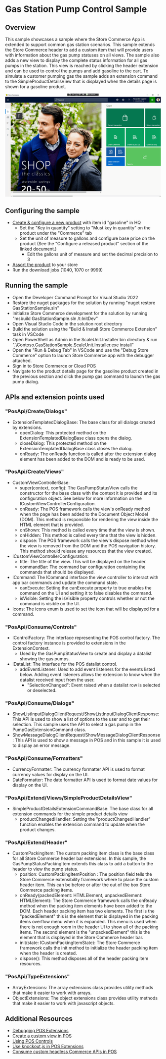 # Gas Station Pump Control Sample
## Overview
This sample showcases a sample where the Store Commerce App is extended to support common gas station scenarios. This sample extends the Store Commerce header to add a custom item that will provide users with information about the gas pump statuses on all views. The sample also adds a new view to display the complete status information for all gas pumps in the station. This view is reached by clicking the header extension and can be used to control the pumps and add gasoline to the cart. To simulate a customer pumping gas the sample adds an extension command to the SimpleProductDetailsView that is displayed when the details page is shown for a gasoline product.

![Demo](./Demo.gif)

## Configuring the sample
- [Create & configure a new product](https://docs.microsoft.com/en-us/dynamics365/commerce/create-new-product-commerce) with item id "gasoline" in HQ
  - Set the "Key in quantity" setting to "Must key in quantity" on the product under the "Commerce" tab
  - Set the unit of measure to gallons and configure base price on the product (See the "Configure a released product" section of the linked document.)
    - Edit the gallons unit of measure and set the decimal precision to 3
- [Assort the product](https://docs.microsoft.com/en-us/dynamics365/commerce/tasks/manage-assortments-2016-11) to your store
- Run the download jobs (1040, 1070 or 9999)

## Running the sample
- Open the Developer Command Prompt for Visual Studio 2022
- Restore the nuget packages for the solution by running "nuget restore GasStationSample.sln"
- Initialize Store Commerce development for the solution by running "msbuild GasStationSample.sln /t:InitDev"
- Open Visual Studio Code in the solution root directory
- Build the solution using the "Build & Install Store Commerce Extension" task in VSCode
- Open PowerShell as Admin in the ScaleUnit.Installer bin directory & run ".\Contoso.GasStationSample.ScaleUnit.Installer.exe install"
- Open the "Run & Debug Tab" in VSCode and use the "Debug Store Commerce" option to launch Store Commerce app with the debugger attached.
- Sign in to Store Commerce or Cloud POS
- Navigate to the product details page for the gasoline product created in the previous section and click the pump gas command to launch the gas pump dialog.

## APIs and extension points used
### "PosApi/Create/Dialogs"
- ExtensionTemplatedDialogBase: The base class for all dialogs created by extensions.
  - openDialog: This protected method on the ExtensionTemplatedDialogBase class opens the dialog.
  - closeDialog: This protected method on the ExtensionTemplatedDialogBase class closes the dialog.
  - onReady: The onReady function is called after the extension dialog element has been added to the DOM and is ready to be used.

### "PosApi/Create/Views"
- CustomViewControllerBase:
  - super(context, config): The GasPumpStatusView calls the constructor for the base class with the context it is provided and its configuration object. See below for more information on the ICustomViewControllerConfiguration.
  - onReady: The POS framework calls the view's onReady method when the page has been added to the Document Object Model (DOM). This method is responsible for rendering the view inside the HTML element that is provided.
  - onShown: This method is called every time that the view is shown.
  - onHidden: This method is called every time that the view is hidden.
  - dispose: The POS framework calls the view's dispose method when the view is removed from the DOM and the POS navigation history. This method should release any resources that the view created.
- ICustomViewControllerConfiguration:
  - title: The title of the view. This will be displayed on the header.
  - commandBar: The command bar configuration containing the commands that should be displayed.
- ICommand: The ICommand interface the view controller to interact with app bar commands and update the command state.
  - canExecute: Setting the canExecute property to true enables the command on the UI and setting it to false disables the command.
  - isVisible: Setting the isVisible property controls whether or not the command is visible on the UI.
- Icons: The icons enum is used to set the icon that will be displayed for a command.

### "PosApi/Consume/Controls"
- IControlFactory: The interface representing the POS control factory. The control factory instance is provided to extensions in the ExtensionContext.
  - Used by the GasPumpStatusView to create and display a datalist showing the gas pumps.
- IDataList: The interface for the POS datalist control.
  - addEventListener: Used to add event listeners for the events listed below. Adding event listeners allows the extension to know when the datalist received input from the user.
    - "SelectionChanged": Event raised when a datalist row is selected or deselected.
### "PosApi/Consume/Dialogs"
- ShowListInputDialogClientRequest/ShowListInputDialogClientResponse: This API is used to show a list of options to the user and to get their selection. This sample uses the API to select a gas pump in the PumpGasExtensionCommand class.
- ShowMessageDialogClientRequest/ShowMessageDialogClientResponse: This API is used to show a message in POS and in this sample it is used to display an error message.

### "PosApi/Consume/Formatters"
- CurrencyFormatter: The currency formatter API is used to format currency values for display on the UI.
- DateFormatter: The date formatter API is used to format date values for display on the UI.

### "PosApi/Extend/Views/SimpleProductDetailsView"
- SimpleProductDetailsExtensionCommandBase: The base class for all extension commands for the simple product details view
  - productChangedHandler: Setting the "productChangedHandler" function enables the extension command to update when the product changes.

### "PosApi/Extend/Header"
- CustomPackingItem: The custom packing item class is the base class for all Store Commerce header bar extensions. In this sample, the GasPumpStatusPackingItem extends this class to add a button to the header to view the pump status.
  - position: CustomPackingItemPosition : The position field tells the Store Commerce extensibility framework where to place the custom header item. This can be before or after the out of the box Store Commerce packing items.
  - onReady(packedElement: HTMLElement, unpackedElement: HTMLElement): The Store Commerce framework calls the onReady method when the packing item elements have been added to the DOM. Each header packing item has two elements. The first is the "packedElement" this is the element that is displayed in the packing items overflow menu when it is expanded. This menu is used when there is not enough room in the header UI to show all of the packing items. The second element is the "unpackedElement" this is the element that is displayed in the Store Commerce header bar.
  - init(state: ICustomPackingItemState): The Store Commerce framework calls the init method to initialize the header packing item when the header is created.
  - dispose(): This method disposes all of the header packing item resources.

### "PosApi/TypeExtensions"
- ArrayExtensions: The array extensions class provides utility methods that make it easier to work with arrays.
- ObjectExtensions: The object extensions class provides utility methods that make it easier to work with javascript objects.

## Additional Resources
- [Debugging POS Extensions](https://docs.microsoft.com/en-us/dynamics365/commerce/dev-itpro/pos-extension/debug-pos-extension#run-and-debug-cloud-pos)
- [Create a custom view in POS](https://docs.microsoft.com/en-us/dynamics365/commerce/dev-itpro/pos-extension/custom-pos-view)
- [Using POS Controls](https://docs.microsoft.com/en-us/dynamics365/commerce/dev-itpro/pos-extension/controls-pos-extension)
- [Use knockout.js in POS Extensions](https://docs.microsoft.com/en-us/dynamics365/commerce/dev-itpro/pos-extension/knockout-pos-extension)
- [Consume custom headless Commerce APIs in POS](https://docs.microsoft.com/en-us/dynamics365/commerce/dev-itpro/pos-extension/consume-apis-pos)